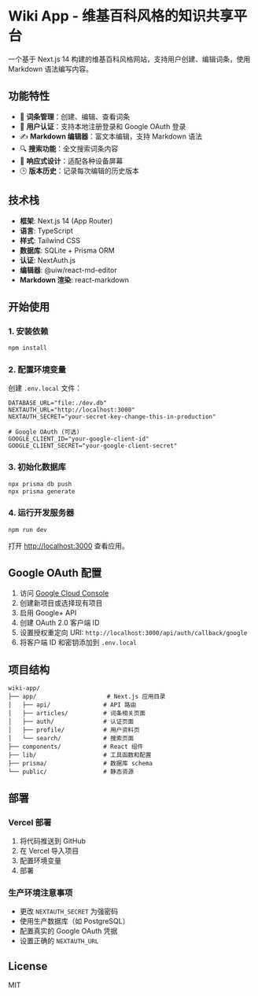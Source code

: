 # Wiki App - 维基百科风格的知识共享平台

一个基于 Next.js 14 构建的维基百科风格网站，支持用户创建、编辑词条，使用 Markdown 语法编写内容。

## 功能特性

- 📝 **词条管理**：创建、编辑、查看词条
- 🔐 **用户认证**：支持本地注册登录和 Google OAuth 登录
- ✍️ **Markdown 编辑器**：富文本编辑，支持 Markdown 语法
- 🔍 **搜索功能**：全文搜索词条内容
- 📱 **响应式设计**：适配各种设备屏幕
- 🕒 **版本历史**：记录每次编辑的历史版本

## 技术栈

- **框架**: Next.js 14 (App Router)
- **语言**: TypeScript
- **样式**: Tailwind CSS
- **数据库**: SQLite + Prisma ORM
- **认证**: NextAuth.js
- **编辑器**: @uiw/react-md-editor
- **Markdown 渲染**: react-markdown

## 开始使用

### 1. 安装依赖

```bash
npm install
```

### 2. 配置环境变量

创建 `.env.local` 文件：

```env
DATABASE_URL="file:./dev.db"
NEXTAUTH_URL="http://localhost:3000"
NEXTAUTH_SECRET="your-secret-key-change-this-in-production"

# Google OAuth (可选)
GOOGLE_CLIENT_ID="your-google-client-id"
GOOGLE_CLIENT_SECRET="your-google-client-secret"
```

### 3. 初始化数据库

```bash
npx prisma db push
npx prisma generate
```

### 4. 运行开发服务器

```bash
npm run dev
```

打开 [http://localhost:3000](http://localhost:3000) 查看应用。

## Google OAuth 配置

1. 访问 [Google Cloud Console](https://console.cloud.google.com/)
2. 创建新项目或选择现有项目
3. 启用 Google+ API
4. 创建 OAuth 2.0 客户端 ID
5. 设置授权重定向 URI: `http://localhost:3000/api/auth/callback/google`
6. 将客户端 ID 和密钥添加到 `.env.local`

## 项目结构

```
wiki-app/
├── app/                    # Next.js 应用目录
│   ├── api/               # API 路由
│   ├── articles/          # 词条相关页面
│   ├── auth/              # 认证页面
│   ├── profile/           # 用户资料页
│   └── search/            # 搜索页面
├── components/            # React 组件
├── lib/                   # 工具函数和配置
├── prisma/                # 数据库 schema
└── public/                # 静态资源
```

## 部署

### Vercel 部署

1. 将代码推送到 GitHub
2. 在 Vercel 导入项目
3. 配置环境变量
4. 部署

### 生产环境注意事项

- 更改 `NEXTAUTH_SECRET` 为强密码
- 使用生产数据库（如 PostgreSQL）
- 配置真实的 Google OAuth 凭据
- 设置正确的 `NEXTAUTH_URL`

## License

MIT